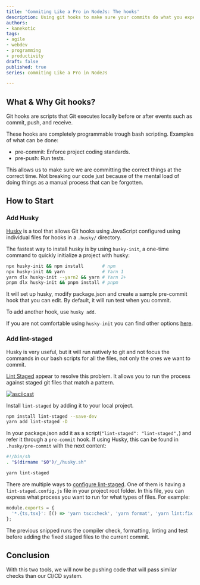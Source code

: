 ```yaml
---
title: 'Commiting Like a Pro in NodeJs: The hooks'
description: Using git hooks to make sure your commits do what you expect
authors:
- kanekotic
tags:
- agile
- webdev
- programming
- productivity
draft: false
published: true
series: commiting Like a Pro in NodeJs

---
```

## What & Why Git hooks?

Git hooks are scripts that Git executes locally before or after events such as commit, push, and receive.

These hooks are completely programmable trough bash scripting. Examples of what can be done:

* pre-commit: Enforce project coding standards.
* pre-push: Run tests.

This allows us to make sure we are committing the correct things at the correct time. Not breaking our code just because of the mental load of doing things as a manual process that can be forgotten.

## How to Start

### Add Husky

[Husky](https://typicode.github.io/husky/#/) is a tool that allows Git hooks using JavaScript configured using individual files for hooks in a `.husky/` directory.

The fastest way to install husky is by using `husky-init`, a one-time command to quickly initialize a project with husky:

```sh
npx husky-init && npm install       # npm
npx husky-init && yarn              # Yarn 1
yarn dlx husky-init --yarn2 && yarn # Yarn 2+
pnpm dlx husky-init && pnpm install # pnpm
```

It will set up husky, modify package.json and create a sample pre-commit hook that you can edit. By default, it will run test when you commit.

To add another hook, use `husky add`.

If you are not comfortable using  `husky-init` you can find other options [here](https://typicode.github.io/husky/#/?id=manual).

### Add lint-staged

Husky is very useful, but it will run natively to git and not focus the commands in our bash scripts for all the files, not only the ones we want to commit.

[Lint Staged](https://github.com/okonet/lint-staged) appear to resolve this problem. It allows you to run the process against staged git files that match a pattern.

[![asciicast](https://asciinema.org/a/199934.svg)](https://asciinema.org/a/199934)

Install `lint-staged` by adding it to your local project.

```sh
npm install lint-staged --save-dev
yarn add lint-staged -D 
```

In your package.json add it as a script(`"lint-staged": "lint-staged",`) and refer it through a `pre-commit` hook. If using Husky, this can be found in `.husky/pre-commit` with the next content:

```sh
#!/bin/sh
. "$(dirname "$0")/_/husky.sh"

yarn lint-staged
```

There are multiple ways to [configure lint-staged](https://github.com/okonet/lint-staged#configuration). One of them is having a `lint-staged.config.js` file in your project root folder. In this file, you can express what process you want to run for what types of files. For example:

```js
module.exports = {
  '*.{ts,tsx}': [() => 'yarn tsc:check', 'yarn format', 'yarn lint:fix', 'yarn test', 'git add .'],
};
```

The previous snipped runs the compiler check, formatting, linting and test before adding the fixed staged files to the current commit.

## Conclusion

With this two tools, we will now be pushing code that will pass similar checks than our CI/CD system.